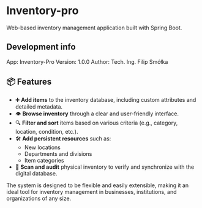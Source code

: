 # Inventory-pro
Web-based inventory management application built with Spring Boot. 

## Development info
App: Inventory-Pro 
Version: 1.0.0
Author: Tech. Ing. Filip Smółka

## 📦 Features
- ➕ **Add items** to the inventory database, including custom attributes and detailed metadata.
- 👁️ **Browse inventory** through a clear and user-friendly interface.
- 🔍 **Filter and sort** items based on various criteria (e.g., category, location, condition, etc.).
- 🛠️ **Add persistent resources** such as:
  - New locations
  - Departments and divisions
  - Item categories
- 📄 **Scan and audit** physical inventory to verify and synchronize with the digital database.

The system is designed to be flexible and easily extensible, making it an ideal tool for inventory management in businesses, institutions, and organizations of any size.


